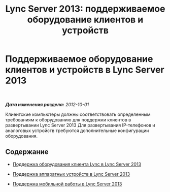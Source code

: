 ﻿---
title: 'Lync Server 2013: поддерживаемое оборудование клиентов и устройств'
TOCTitle: Поддерживаемое оборудование клиентов и устройств
ms:assetid: f6aa1192-1bfe-44e0-8ea0-7b361632243d
ms:mtpsurl: https://technet.microsoft.com/ru-ru/library/Gg413039(v=OCS.15)
ms:contentKeyID: 49311692
ms.date: 05/19/2016
mtps_version: v=OCS.15
ms.translationtype: HT
---

# Поддерживаемое оборудование клиентов и устройств в Lync Server 2013

 

_**Дата изменения раздела:** 2012-10-01_

Клиентские компьютеры должны соответствовать определенным требованиям к оборудованию для поддержки клиентов в развертывании Lync Server 2013 Для развертывания IP-телефонов и аналоговых устройств требуются дополнительные конфигурации оборудования.

## Содержание

  - [Поддержка оборудования клиента Lync в Lync Server 2013](lync-server-2013-lync-client-hardware-support.md)

  - [Поддержка аппаратных устройств в Lync Server 2013](lync-server-2013-device-hardware-support.md)

  - [Поддержка мобильной работы в Lync Server 2013](lync-server-2013-mobility-support.md)

